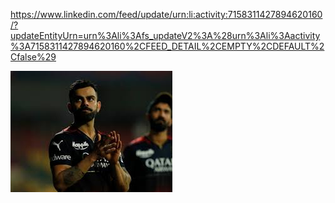 https://www.linkedin.com/feed/update/urn:li:activity:7158311427894620160/?updateEntityUrn=urn%3Ali%3Afs_updateV2%3A%28urn%3Ali%3Aactivity%3A7158311427894620160%2CFEED_DETAIL%2CEMPTY%2CDEFAULT%2Cfalse%29


![alt text](image-1.png)